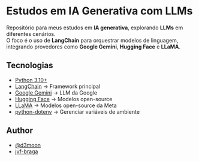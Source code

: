 # Estudos em IA Generativa com LLMs

Repositório para meus estudos em **IA generativa**, explorando **LLMs** em diferentes cenários.  
O foco é o uso de **LangChain** para orquestrar modelos de linguagem, integrando provedores como **Google Gemini**, **Hugging Face** e **LLaMA**.

## Tecnologias
- [Python 3.10+](https://www.python.org/)
- [LangChain](https://www.langchain.com/) → Framework principal
- [Google Gemini](https://aistudio.google.com/) → LLM da Google
- [Hugging Face](https://huggingface.co/) → Modelos open-source
- [LLaMA](https://ai.meta.com/llama/) → Modelos open-source da Meta
- [python-dotenv](https://pypi.org/project/python-dotenv/) → Gerenciar variáveis de ambiente

## Author
- [@d3moon]("https://github.com/d3moon")
- [jvf-braga]("https://linkedin.com/in/jvf-braga)